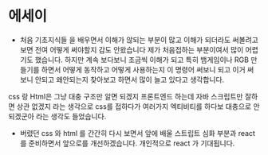 # 에세이


- 처음 기초지식들 을 배우면서 이해가 않되는 부분이 많고 이해가 되더라도 써볼려고 보면 전여 어떻게 써야할지 감도 안왔습니다 제가 처음접하는 부분이여서 많이 어렵기도 했습니다. 하지만 계속 보다보니 조금씩 이해가 되고  특히 뱀게임이나 RGB 만들기를 하면서 어떻게 동작하고 어떻게 사용하는지 이 명령어 써보니 되고 이거 써보니 안되고 왜안되는지 찾아보고 하면서 많이 늘고 있다고 생각합니다. 

css 랑 Html은 그냥 대충 구조만 알면 되겠지 프론트엔드 하는데 자바 스크립트만 잘하면 상관 없겠지 라는 생각으로 css를 접하다가 여러가지 엑티비티를 하다보 대충으로 안되겠군아 라는 생각도 들었습니다. 

- 버렸던 css 와 html 를 간간히 다시 보면서 앞에 배울 스트립트 심화 부분과 react 를 준비하면서 앞으로를 개선하겠습니다. 개인적으로 react 가 기대됩니다. 

